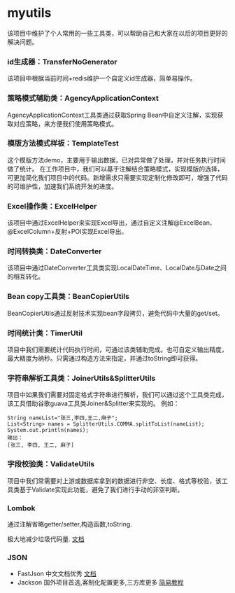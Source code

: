 # myutils
该项目中维护了个人常用的一些工具类，可以帮助自己和大家在以后的项目更好的解决问题。


### id生成器：TransferNoGenerator
该项目中根据当前时间+redis维护一个自定义id生成器，简单易操作。

### 策略模式辅助类：AgencyApplicationContext
AgencyApplicationContext工具类通过获取Spring Bean中自定义注解，实现获取对应策略，来方便我们使用策略模式。

### 模版方法模式样板：TemplateTest
这个模版方法demo，主要用于输出数据，已对异常做了处理，并对任务执行时间做了统计。
在工作项目中，我们可以基于注解结合策略模式，实现模版的选择，可更加简化我们项目中的代码。新增需求只需要实现定制化修改即可，增强了代码的可维护性，加速我们系统开发的进度。

### Excel操作类：ExcelHelper
该项目中通过ExcelHelper来实现Excel导出，通过自定义注解@ExcelBean、@ExcelColumn+反射+POI实现Excel导出。

### 时间转换类：DateConverter
该项目中通过DateConverter工具类实现LocalDateTime、LocalDate与Date之间的相互转化。

### Bean copy工具类：BeanCopierUtils
BeanCopierUtils通过反射技术实现bean字段拷贝，避免代码中大量的get/set。

### 时间统计类：TimerUtil
项目中我们需要统计代码执行时间，可通过该类辅助完成。也可自定义输出精度，最大精度为纳秒。只需通过构造方法来指定，并通过toString即可获得。

### 字符串解析工具类：JoinerUtils&SplitterUtils
项目中如果我们需要对固定格式字符串进行解析，我们可以通过这个工具类完成，该工具借助谷歌guava工具类Joiner&Splitter来实现的。
例如：
```
String nameList="张三,李四,王二,麻子";
List<String> names = SplitterUtils.COMMA.splitToList(nameList);
System.out.println(names);
输出：
[张三, 李四, 王二, 麻子]
```

### 字段校验类：ValidateUtils
项目中我们常需要对上游或数据库拿到的数据进行非空、长度、格式等校验，该工具类基于Validate实现此功能，避免了我们进行手动的非空判断。

### Lombok 

通过注解省略getter/setter,构造函数,toString.

极大地减少垃圾代码量.  [文档](http://jnb.ociweb.com/jnb/jnbJan2010.html)

### JSON 

- FastJson 中文文档优秀 [文档](https://github.com/Alibaba/fastjson/wiki/首页)
- Jackson 国外项目首选,客制化配置更多,三方库更多 [简易教程](https://www.mkyong.com/java/jackson-2-convert-java-object-to-from-json/)
